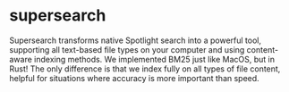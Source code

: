 # supersearch
Supersearch transforms native Spotlight search into a powerful tool, supporting all text-based file types on your computer and using content-aware indexing methods. We implemented BM25 just like MacOS, but in Rust! The only difference is that we index fully on all types of file content, helpful for situations where accuracy is more important than speed.
